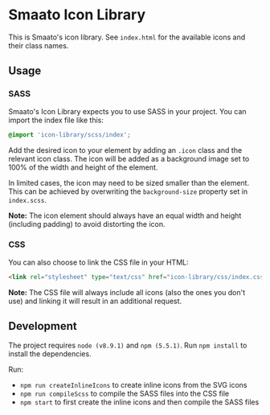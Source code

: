 
# Smaato Icon Library

This is Smaato's icon library. See `index.html` for the available icons and their class names.

## Usage

### SASS

Smaato's Icon Library expects you to use SASS in your project. You can import
the index file like this:

```scss
@import 'icon-library/scss/index';
```

Add the desired icon to your element by adding an `.icon` class and the
relevant icon class. The icon will be added as a background image set to 100%
of the width and height of the element.

In limited cases, the icon may need to be sized smaller than the element. This
can be achieved by overwriting the `background-size` property set in
`index.scss`.

**Note:** The icon element should always have an equal width and height
(including padding) to avoid distorting the icon.

### CSS

You can also choose to link the CSS file in your HTML:

```html
<link rel="stylesheet" type="text/css" href="icon-library/css/index.css">
```

**Note:** The CSS file will always include all icons (also the ones you don't
use) and linking it will result in an additional request.

## Development

The project requires `node (v8.9.1)` and `npm (5.5.1)`. Run `npm install` to install the dependencies.

Run:
* `npm run createInlineIcons` to create inline icons from the SVG icons
* `npm run compileScss` to compile the SASS files into the CSS file
* `npm start` to first create the inline icons and then compile the SASS files
